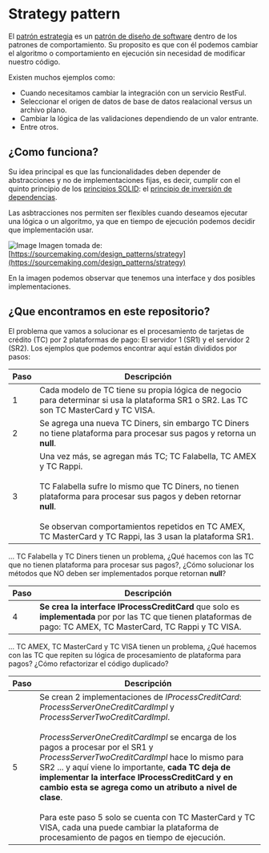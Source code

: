 # Strategy pattern

El [patrón estrategia](https://sourcemaking.com/design_patterns/strategy) es un [patrón de diseño de software](https://sourcemaking.com/design_patterns) dentro de los patrones de comportamiento. Su proposito es que con él podemos cambiar el algoritmo o comportamiento en ejecución sin necesidad de modificar nuestro código.

Existen muchos ejemplos como:
* Cuando necesitamos cambiar la integración con un servicio RestFul.
* Seleccionar el origen de datos de base de datos realacional versus un archivo plano.
* Cambiar la lógica de las validaciones dependiendo de un valor entrante.
* Entre otros.

## ¿Como funciona?

Su idea principal es que las funcionalidades deben depender de abstracciones y no de implementaciones fijas, es decir, cumplir con el quinto principio de los [principios SOLID](https://en.wikipedia.org/wiki/SOLID): el [principio de inversión de dependencias](https://en.wikipedia.org/wiki/Dependency_inversion_principle).

Las asbtracciones nos permiten ser flexibles cuando deseamos ejecutar una lógica o un algoritmo, ya que en tiempo de ejecución podemos decidir que implementación usar.

![Image](https://sourcemaking.com/files/v2/content/patterns/Strategy1.png)
Imagen tomada de: [https://sourcemaking.com/design_patterns/strategy](https://sourcemaking.com/design_patterns/strategy)

En la imagen podemos observar que tenemos una interface y dos posibles implementaciones.

## ¿Que encontramos en este repositorio?

El problema que vamos a solucionar es el procesamiento de tarjetas de crédito (TC) por 2 plataformas de pago: El servidor 1 (SR1) y el servidor 2 (SR2). Los ejemplos que podemos encontrar aquí están divididos por pasos:

|Paso|Descripción|
|---|---|
|1|Cada modelo de TC tiene su propia lógica de negocio para determinar si usa la plataforma SR1 o SR2. Las TC son TC MasterCard y TC VISA.|
|2|Se agrega una nueva TC Diners, sin embargo TC Diners no tiene plataforma para procesar sus pagos y retorna un **null**.|
|3|Una vez más, se agregan más TC; TC Falabella, TC AMEX y TC Rappi.<br><br>TC Falabella sufre lo mismo que TC Diners, no tienen plataforma para procesar sus pagos y deben retornar **null**.<br><br>Se observan comportamientos repetidos en TC AMEX, TC MasterCard y TC Rappi, las 3 usan la plataforma SR1.|

... TC Falabella y TC Diners tienen un problema, ¿Qué hacemos con las TC que no tienen plataforma para procesar sus pagos?, ¿Cómo solucionar los métodos que NO deben ser implementados porque retornan **null**?

|Paso|Descripción|
|---|---|
|4|**Se crea la interface IProcessCreditCard** que solo es **implementada** por por las TC que tienen plataformas de pago: TC AMEX, TC MasterCard, TC Rappi y TC VISA.|

... TC AMEX, TC MasterCard y TC VISA tienen un problema, ¿Qué hacemos con las TC que repiten su lógica de procesamiento de plataforma para pagos? ¿Cómo refactorizar el código duplicado?

|Paso|Descripción|
|---|---|
|5|Se crean 2 implementaciones de *IProcessCreditCard*: *ProcessServerOneCreditCardImpl* y *ProcessServerTwoCreditCardImpl*.<br><br>*ProcessServerOneCreditCardImpl* se encarga de los pagos a procesar por el SR1 y *ProcessServerTwoCreditCardImpl* hace lo mismo para SR2 ... y aquí viene lo importante, **cada TC deja de implementar la interface IProcessCreditCard y en cambio esta se agrega como un atributo a nivel de clase**.<br><br>Para este paso 5 solo se cuenta con TC MasterCard y TC VISA, cada una puede cambiar la plataforma de procesamiento de pagos en tiempo de ejecución.|

